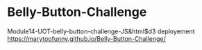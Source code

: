 # Belly-Button-Challenge
Module14-UOT-belly-button-challenge-JS&amp;html$d3
deployement https://marytoofunny.github.io/Belly-Button-Challenge/
